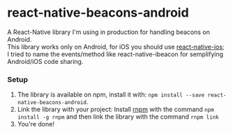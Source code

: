 # react-native-beacons-android
A React-Native library I'm using in production for handling beacons on Android.  
This library works only on Android, for iOS you should use  [react-native-ios](https://www.npmjs.com/package/react-native-ibeacon); I tried to name the events/method like react-native-ibeacon for semplifying Android/iOS code sharing.  

### Setup  
1. The library is available on npm, install it with: `npm install --save react-native-beacons-android`.  
2. Link the library with your project:
Install [rnpm](https://github.com/rnpm/rnpm) with the command `npm install -g rnpm` and then link the library with the command `rnpm link` 
3. You're done!  
